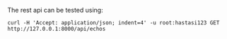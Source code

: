 The rest api can be tested using:

```
curl -H 'Accept: application/json; indent=4' -u root:hastasi123 GET http://127.0.0.1:8000/api/echos
```

